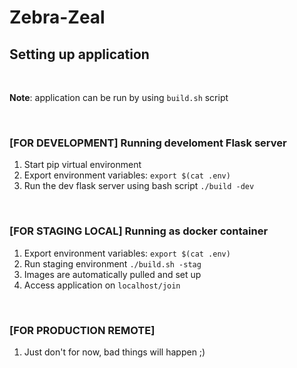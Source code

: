 # Zebra-Zeal



## Setting up application
<br/>

**Note**: application can be run by using `build.sh` script

<br/>

### [FOR DEVELOPMENT] Running develoment Flask server

1. Start pip virtual environment
2. Export environment variables: `export $(cat .env)`
3. Run the dev flask server using bash script `./build -dev`

<br/>

### [FOR STAGING LOCAL] Running as docker container

1. Export environment variables: `export $(cat .env)`
2. Run staging environment `./build.sh -stag`
3. Images are automatically pulled and set up
4. Access application on `localhost/join`

<br/>

### [FOR PRODUCTION REMOTE] 

1. Just don't for now, bad things will happen ;)

